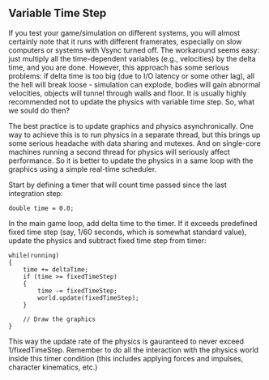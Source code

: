 Variable Time Step
------------------

If you test your game/simulation on different systems, you will almost certainly note that it runs with different framerates, especially on slow computers or systems with Vsync turned off. The workaround seems easy: just multiply all the time-dependent variables (e.g., velocities) by the delta time, and you are done. However, this approach has some serious problems: if delta time is too big (due to I/O latency or some other lag), all the hell will break loose - simulation can explode, bodies will gain abnormal velocities, objects will tunnel through walls and floor. It is usually highly recommended not to update the physics with variable time step. So, what we sould do then?

The best practice is to update graphics and physics asynchronically. One way to achieve this is to run physics in a separate thread, but this brings up some serious headache with data sharing and mutexes. And on single-core machines running a second thread for physics will seriously affect performance. So it is better to update the physics in a same loop with the graphics using a simple real-time scheduler.

Start by defining a timer that will count time passed since the last integration step:

    double time = 0.0;

In the main game loop, add delta time to the timer. If it exceeds predefined fixed time step (say, 1/60 seconds, which is somewhat standard value), update the physics and subtract fixed time step from timer:

    while(running)
    {
        time += deltaTime;
        if (time >= fixedTimeStep)
        {
            time -= fixedTimeStep;
            world.update(fixedTimeStep);
        }
    
        // Draw the graphics
    }

This way the update rate of the physics is gauranteed to never exceed 1/fixedTimeStep. Remember to do all the interaction with the physics world inside this timer condition (this includes applying forces and impulses, character kinematics, etc.)
